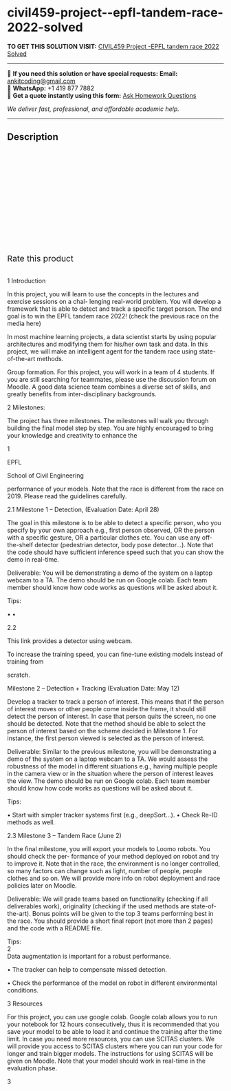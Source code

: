 # civil459-project--epfl-tandem-race-2022-solved
**TO GET THIS SOLUTION VISIT:** [CIVIL459 Project -EPFL tandem race 2022 Solved](https://www.ankitcodinghub.com/product/civil459-project-epfl-tandem-race-2022-solved/)


---

📩 **If you need this solution or have special requests:** **Email:** ankitcoding@gmail.com  
📱 **WhatsApp:** +1 419 877 7882  
📄 **Get a quote instantly using this form:** [Ask Homework Questions](https://www.ankitcodinghub.com/services/ask-homework-questions/)

*We deliver fast, professional, and affordable academic help.*

---

<h2>Description</h2>



<div class="kk-star-ratings kksr-auto kksr-align-center kksr-valign-top" data-payload="{&quot;align&quot;:&quot;center&quot;,&quot;id&quot;:&quot;94042&quot;,&quot;slug&quot;:&quot;default&quot;,&quot;valign&quot;:&quot;top&quot;,&quot;ignore&quot;:&quot;&quot;,&quot;reference&quot;:&quot;auto&quot;,&quot;class&quot;:&quot;&quot;,&quot;count&quot;:&quot;0&quot;,&quot;legendonly&quot;:&quot;&quot;,&quot;readonly&quot;:&quot;&quot;,&quot;score&quot;:&quot;0&quot;,&quot;starsonly&quot;:&quot;&quot;,&quot;best&quot;:&quot;5&quot;,&quot;gap&quot;:&quot;4&quot;,&quot;greet&quot;:&quot;Rate this product&quot;,&quot;legend&quot;:&quot;0\/5 - (0 votes)&quot;,&quot;size&quot;:&quot;24&quot;,&quot;title&quot;:&quot;CIVIL459 Project -EPFL tandem race 2022 Solved&quot;,&quot;width&quot;:&quot;0&quot;,&quot;_legend&quot;:&quot;{score}\/{best} - ({count} {votes})&quot;,&quot;font_factor&quot;:&quot;1.25&quot;}">

<div class="kksr-stars">

<div class="kksr-stars-inactive">
            <div class="kksr-star" data-star="1" style="padding-right: 4px">


<div class="kksr-icon" style="width: 24px; height: 24px;"></div>
        </div>
            <div class="kksr-star" data-star="2" style="padding-right: 4px">


<div class="kksr-icon" style="width: 24px; height: 24px;"></div>
        </div>
            <div class="kksr-star" data-star="3" style="padding-right: 4px">


<div class="kksr-icon" style="width: 24px; height: 24px;"></div>
        </div>
            <div class="kksr-star" data-star="4" style="padding-right: 4px">


<div class="kksr-icon" style="width: 24px; height: 24px;"></div>
        </div>
            <div class="kksr-star" data-star="5" style="padding-right: 4px">


<div class="kksr-icon" style="width: 24px; height: 24px;"></div>
        </div>
    </div>

<div class="kksr-stars-active" style="width: 0px;">
            <div class="kksr-star" style="padding-right: 4px">


<div class="kksr-icon" style="width: 24px; height: 24px;"></div>
        </div>
            <div class="kksr-star" style="padding-right: 4px">


<div class="kksr-icon" style="width: 24px; height: 24px;"></div>
        </div>
            <div class="kksr-star" style="padding-right: 4px">


<div class="kksr-icon" style="width: 24px; height: 24px;"></div>
        </div>
            <div class="kksr-star" style="padding-right: 4px">


<div class="kksr-icon" style="width: 24px; height: 24px;"></div>
        </div>
            <div class="kksr-star" style="padding-right: 4px">


<div class="kksr-icon" style="width: 24px; height: 24px;"></div>
        </div>
    </div>
</div>


<div class="kksr-legend" style="font-size: 19.2px;">
            <span class="kksr-muted">Rate this product</span>
    </div>
    </div>
<div class="page" title="Page 1">
<div class="layoutArea">
<div class="column">
&nbsp;

1 Introduction

In this project, you will learn to use the concepts in the lectures and exercise sessions on a chal- lenging real-world problem. You will develop a framework that is able to detect and track a specific target person. The end goal is to win the EPFL tandem race 2022! (check the previous race on the media here)

In most machine learning projects, a data scientist starts by using popular architectures and modifying them for his/her own task and data. In this project, we will make an intelligent agent for the tandem race using state-of-the-art methods.

Group formation. For this project, you will work in a team of 4 students. If you are still searching for teammates, please use the discussion forum on Moodle. A good data science team combines a diverse set of skills, and greatly benefits from inter-disciplinary backgrounds.

2 Milestones:

The project has three milestones. The milestones will walk you through building the final model step by step. You are highly encouraged to bring your knowledge and creativity to enhance the

1

</div>
</div>
<div class="layoutArea">
<div class="column">
EPFL

School of Civil Engineering

</div>
</div>
</div>
<div class="page" title="Page 2">
<div class="layoutArea">
<div class="column">
performance of your models. Note that the race is different from the race on 2019. Please read the guidelines carefully.

2.1 Milestone 1 – Detection, (Evaluation Date: April 28)

The goal in this milestone is to be able to detect a specific person, who you specify by your own approach e.g., first person observed, OR the person with a specific gesture, OR a particular clothes etc. You can use any off-the-shelf detector (pedestrian detector, body pose detector…). Note that the code should have sufficient inference speed such that you can show the demo in real-time.

Deliverable: You will be demonstrating a demo of the system on a laptop webcam to a TA. The demo should be run on Google colab. Each team member should know how code works as questions will be asked about it.

Tips:

</div>
</div>
<div class="layoutArea">
<div class="column">
• •

2.2

</div>
<div class="column">
This link provides a detector using webcam.

To increase the training speed, you can fine-tune existing models instead of training from

scratch.

Milestone 2 – Detection + Tracking (Evaluation Date: May 12)

</div>
</div>
<div class="layoutArea">
<div class="column">
Develop a tracker to track a person of interest. This means that if the person of interest moves or other people come inside the frame, it should still detect the person of interest. In case that person quits the screen, no one should be detected. Note that the method should be able to select the person of interest based on the scheme decided in Milestone 1. For instance, the first person viewed is selected as the person of interest.

Deliverable: Similar to the previous milestone, you will be demonstrating a demo of the system on a laptop webcam to a TA. We would assess the robustness of the model in different situations e.g., having multiple people in the camera view or in the situation where the person of interest leaves the view. The demo should be run on Google colab. Each team member should know how code works as questions will be asked about it.

Tips:

• Start with simpler tracker systems first (e.g., deepSort…). • Check Re-ID methods as well.

2.3 Milestone 3 – Tandem Race (June 2)

In the final milestone, you will export your models to Loomo robots. You should check the per- formance of your method deployed on robot and try to improve it. Note that in the race, the environment is no longer controlled, so many factors can change such as light, number of people, people clothes and so on. We will provide more info on robot deployment and race policies later on Moodle.

Deliverable: We will grade teams based on functionality (checking if all deliverables work), originality (checking if the used methods are state-of-the-art). Bonus points will be given to the top 3 teams performing best in the race. You should provide a short final report (not more than 2 pages) and the code with a README file.

</div>
</div>
<div class="layoutArea">
<div class="column">
Tips:

</div>
</div>
<div class="layoutArea">
<div class="column">
2

</div>
</div>
</div>
<div class="page" title="Page 3">
<div class="layoutArea">
<div class="column">
Data augmentation is important for a robust performance.

• The tracker can help to compensate missed detection.

• Check the performance of the model on robot in different environmental conditions.

3 Resources

For this project, you can use google colab. Google colab allows you to run your notebook for 12 hours consecutively, thus it is recommended that you save your model to be able to load it and continue the training after the time limit. In case you need more resources, you can use SCITAS clusters. We will provide you access to SCITAS clusters where you can run your code for longer and train bigger models. The instructions for using SCITAS will be given on Moodle. Note that your model should work in real-time in the evaluation phase.

</div>
</div>
<div class="layoutArea">
<div class="column">
3

</div>
</div>
</div>

